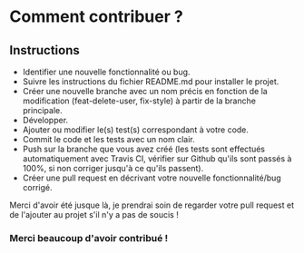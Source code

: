 # Comment contribuer ?

## Instructions

- Identifier une nouvelle fonctionnalité ou bug.
- Suivre les instructions du fichier README.md pour installer le projet.
- Créer une nouvelle branche avec un nom précis en fonction de la modification (feat-delete-user, fix-style) à partir de la branche principale.
- Développer.
- Ajouter ou modifier le(s) test(s) correspondant à votre code.
- Commit le code et les tests avec un nom clair.
- Push sur la branche que vous avez créé (les tests sont effectués automatiquement avec Travis CI, vérifier sur Github qu'ils sont passés à 100%, si non corriger jusqu'à ce qu'ils passent).
- Créer une pull request en décrivant votre nouvelle fonctionnalité/bug corrigé.

Merci d'avoir été jusque là, je prendrai soin de regarder votre pull request et de l'ajouter au projet s'il n'y a pas de soucis !

### Merci beaucoup d'avoir contribué !

